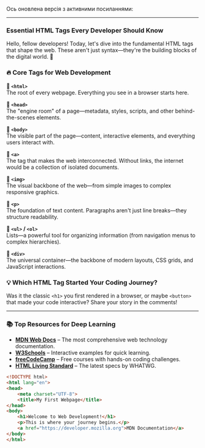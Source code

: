 Ось оновлена версія з активними посиланнями:  

---

### **Essential HTML Tags Every Developer Should Know**  

Hello, fellow developers! Today, let's dive into the fundamental HTML tags that shape the web. These aren't just syntax—they're the building blocks of the digital world. 🚀  

### 🔥 **Core Tags for Web Development**  

**📌 `<html>`**  
The root of every webpage. Everything you see in a browser starts here.  

**📌 `<head>`**  
The "engine room" of a page—metadata, styles, scripts, and other behind-the-scenes elements.  

**📌 `<body>`**  
The visible part of the page—content, interactive elements, and everything users interact with.  

**📌 `<a>`**  
The tag that makes the web interconnected. Without links, the internet would be a collection of isolated documents.  

**📌 `<img>`**  
The visual backbone of the web—from simple images to complex responsive graphics.  

**📌 `<p>`**  
The foundation of text content. Paragraphs aren't just line breaks—they structure readability.  

**📌 `<ul>` / `<ol>`**  
Lists—a powerful tool for organizing information (from navigation menus to complex hierarchies).  

**📌 `<div>`**  
The universal container—the backbone of modern layouts, CSS grids, and JavaScript interactions.  

### 💡 **Which HTML Tag Started Your Coding Journey?**  
Was it the classic `<h1>` you first rendered in a browser, or maybe `<button>` that made your code interactive? Share your story in the comments!  

---  
### 📚 **Top Resources for Deep Learning**  

- **[MDN Web Docs](https://developer.mozilla.org/)** – The most comprehensive web technology documentation.  
- **[W3Schools](https://www.w3schools.com/)** – Interactive examples for quick learning.  
- **[freeCodeCamp](https://www.freecodecamp.org/)** – Free courses with hands-on coding challenges.  
- **[HTML Living Standard](https://html.spec.whatwg.org/)** – The latest specs by WHATWG.  

```html
<!DOCTYPE html>
<html lang="en">
<head>
    <meta charset="UTF-8">
    <title>My First Webpage</title>
</head>
<body>
    <h1>Welcome to Web Development!</h1>
    <p>This is where your journey begins.</p>
    <a href="https://developer.mozilla.org">MDN Documentation</a>
</body>
</html>
```  
